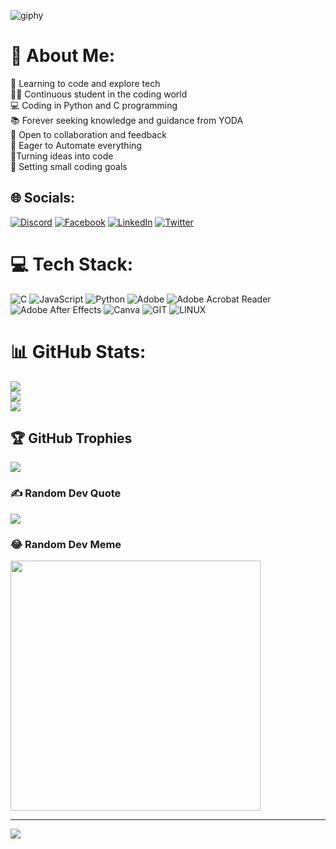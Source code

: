 ![giphy](https://github.com/DaBetterman/DaBetterman/assets/132385265/4f43c7d0-e9f5-4ec8-96be-9c0877fc3cbd)


# 💫 About Me:
🌱 Learning to code and explore tech<br>👨‍💻 Continuous student in the coding world<br>💻 Coding in Python and C programming<br>📚 Forever seeking knowledge and guidance from YODA<br>💬 Open to collaboration and feedback<br>🚀 Eager to Automate everything<br>📝Turning ideas into code<br>🎯 Setting small coding goals



## 🌐 Socials:
[![Discord](https://img.shields.io/badge/Discord-%237289DA.svg?logo=discord&logoColor=white)](https://discord.gg/discordapp.com/users/1098543907354181702) [![Facebook](https://img.shields.io/badge/Facebook-%231877F2.svg?logo=Facebook&logoColor=white)](https://facebook.com/https://www.facebook.com/ebrahim.rhode.5) [![LinkedIn](https://img.shields.io/badge/LinkedIn-%230077B5.svg?logo=linkedin&logoColor=white)](https://linkedin.com/in/https://www.linkedin.com/in/ebrahim-rhode/) [![Twitter](https://img.shields.io/badge/Twitter-%231DA1F2.svg?logo=Twitter&logoColor=white)](https://twitter.com/https://twitter.com/Da_Betterman) 

# 💻 Tech Stack:
![C](https://img.shields.io/badge/c-%2300599C.svg?style=for-the-badge&logo=c&logoColor=white) ![JavaScript](https://img.shields.io/badge/javascript-%23323330.svg?style=for-the-badge&logo=javascript&logoColor=%23F7DF1E) ![Python](https://img.shields.io/badge/python-3670A0?style=for-the-badge&logo=python&logoColor=ffdd54) ![Adobe](https://img.shields.io/badge/adobe-%23FF0000.svg?style=for-the-badge&logo=adobe&logoColor=white) ![Adobe Acrobat Reader](https://img.shields.io/badge/Adobe%20Acrobat%20Reader-EC1C24.svg?style=for-the-badge&logo=Adobe%20Acrobat%20Reader&logoColor=white) ![Adobe After Effects](https://img.shields.io/badge/Adobe%20After%20Effects-9999FF.svg?style=for-the-badge&logo=Adobe%20After%20Effects&logoColor=white) ![Canva](https://img.shields.io/badge/Canva-%2300C4CC.svg?style=for-the-badge&logo=Canva&logoColor=white) ![GIT](https://img.shields.io/badge/Git-fc6d26?style=for-the-badge&logo=git&logoColor=white) ![LINUX](https://img.shields.io/badge/Linux-FCC624?style=for-the-badge&logo=linux&logoColor=black)
# 📊 GitHub Stats:
![](https://github-readme-stats.vercel.app/api?username=DaBetterman&theme=tokyonight&hide_border=false&include_all_commits=true&count_private=true)<br/>
![](https://github-readme-streak-stats.herokuapp.com/?user=DaBetterman&theme=tokyonight&hide_border=false)<br/>
![](https://github-readme-stats.vercel.app/api/top-langs/?username=DaBetterman&theme=tokyonight&hide_border=false&include_all_commits=true&count_private=true&layout=compact)

## 🏆 GitHub Trophies
![](https://github-profile-trophy.vercel.app/?username=DaBetterman&theme=monokai&no-frame=false&no-bg=false&margin-w=4)

### ✍️ Random Dev Quote
![](https://quotes-github-readme.vercel.app/api?type=horizontal&theme=tokyonight)

### 😂 Random Dev Meme
<img src='https://randommeme-five.vercel.app/' style="height: 400px;"/>

---
[![](https://visitcount.itsvg.in/api?id=DaBetterman&icon=2&color=1)](https://visitcount.itsvg.in)

<!-- Proudly created with GPRM ( https://gprm.itsvg.in ) -->
